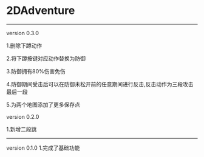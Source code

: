 # 2DAdventure



-------------------------------------------
version 0.3.0

1.删除下蹲动作

2.将下蹲按键对应动作替换为防御

3.防御拥有80%伤害免伤

4.防御期间受击后可以在防御未松开前的任意期间进行反击,反击动作为三段攻击最后一段

5.为两个地图添加了更多保存点

version 0.2.0

1.新增二段跳

-------------------------------------------

version 0.1.0
1.完成了基础功能
